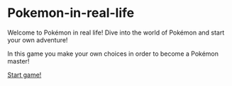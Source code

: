# Pokemon-in-real-life

Welcome to Pokémon in real life! Dive into the world of Pokémon and start your own adventure!

In this game you make your own choices in order to become a Pokémon master!

[Start game!](alarm)